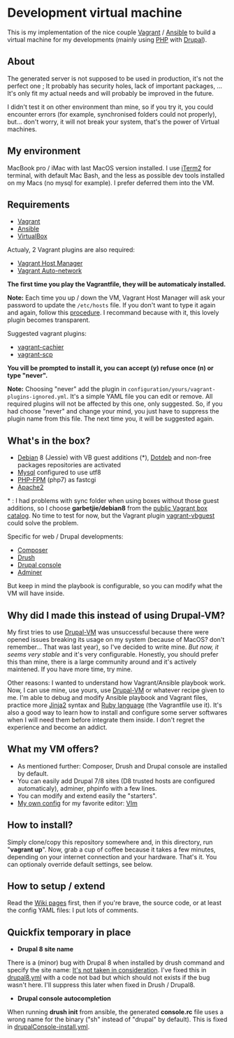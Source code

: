 # Development virtual machine

This is my implementation of the nice couple [Vagrant](http://vagrantup.com) / [Ansible](https://www.ansible.com) to build a virtual machine for my developments (mainly
using [PHP](http://php.net) with [Drupal](http://drupal.org)).

## About
The generated server is not supposed to be used in production, it's not the perfect one ; It probably has security holes, lack of important packages, ... It's only fit my
actual needs and will probably be improved in the future.

I didn't test it on other environment than mine, so if you try it, you could encounter errors (for example, synchronised folders could not properly), but... don't worry, it will not break your system, that's the power of Virtual machines.

## My environment
MacBook pro / iMac with last MacOS version installed. I use [iTerm2](https://www.iterm2.com) for terminal, with default Mac Bash, and the less as possible dev tools installed on my Macs (no mysql for example). I prefer deferred them into the VM.

## Requirements
* [Vagrant](http://vagrantup.com)
* [Ansible](https://www.ansible.com)
* [VirtualBox](https://www.virtualbox.org)

Actualy, 2 Vagrant plugins are also required:
* [Vagrant Host Manager](https://github.com/devopsgroup-io/vagrant-hostmanager)
* [Vagrant Auto-network](https://github.com/oscar-stack/vagrant-auto_network)

**The first time you play the Vagrantfile, they will be automaticaly installed.**

**Note:** Each time you up / down the VM, Vagrant Host Manager will ask your password to update the `/etc/hosts` file. If you don't want to type it again and again, follow this [procedure](https://github.com/devopsgroup-io/vagrant-hostmanager#passwordless-sudo). I recommand because with it, this lovely plugin becomes transparent.

Suggested vagrant plugins:
* [vagrant-cachier](https://github.com/fgrehm/vagrant-cachier)
* [vagrant-scp](https://github.com/invernizzi/vagrant-scp)

**You vill be prompted to install it, you can accept (y) refuse once (n) or type "never".**

**Note:** Choosing "never" add the plugin in `configuration/yours/vagrant-plugins-ignored.yml`. It's a simple YAML file you can edit or remove. All required plugins will not be affected by this one, only suggested. So, if you had choose "never" and change your mind, you just have to suppress the plugin name from this file. The next time you, it will be suggested again.

## What's in the box?
* [Debian](http://debian.org) 8 (Jessie) with VB guest additions (*), [Dotdeb](https://www.dotdeb.org) and non-free packages repositories are activated
* [Mysql](https://www.mysql.com) configured to use utf8
* [PHP-FPM](https://php-fpm.org) (php7) as fastcgi
* [Apache2](https://httpd.apache.org)

\* : I had problems with sync folder when using boxes without those guest additions, so I choose **garbetjie/debian8** from the [public Vagrant box catalog](https://atlas.hashicorp.com/boxes/search). No time to test for now, but the Vagrant plugin [vagrant-vbguest](https://github.com/dotless-de/vagrant-vbguest) could solve the problem.

Specific for web / Drupal developments:
* [Composer](https://getcomposer.org)
* [Drush](http://www.drush.org)
* [Drupal console](https://drupalconsole.com)
* [Adminer](https://www.adminer.org)

But keep in mind the playbook is configurable, so you can modify what the VM will have inside.

## Why did I made this instead of using Drupal-VM?
My first tries to use [Drupal-VM](https://github.com/geerlingguy/drupal-vm) was unsuccessful because there were opened issues breaking its usage on my system (because of MacOS? don't remember... That was last year), so I've decided to write mine. *But now, it seems very stable* and it's very configurable. Honestly, you should prefer this than mine, there is a large community around and it's actively maintened. If you have more time, try mine.

Other reasons: I wanted to understand how Vagrant/Ansible playbook work. Now, I can use mine, use yours, use [Drupal-VM](https://github.com/geerlingguy/drupal-vm) or whatever recipe given to me. I'm able to debug and modify Ansible playbook and Vagrant files, practice more [Jinja2](http://jinja.pocoo.org/docs/2.9/) syntax and [Ruby language](https://www.ruby-lang.org) (the Vagrantfile use it). It's also a good way to learn how to install and configure some server softwares when I will need them before integrate them inside. I don't regret the experience and become an addict.

## What my VM offers?
* As mentioned further: Composer, Drush and Drupal console are installed by default.
* You can easily add Drupal 7/8 sites (D8 trusted hosts are configured automaticaly), adminer, phpinfo with a few lines.
* You can modify and extend easily the "starters".
* [My own config](https://github.com/webastien/vim) for my favorite editor: [VIm](http://www.vim.org/)

## How to install?
Simply clone/copy this repository somewhere and, in this directory, run "**vagrant up**". Now, grab a cup of coffee because it takes a few minutes, depending on your internet connection and your hardware. That's it. You can optionaly override default settings, see below.

## How to setup / extend
Read the [Wiki pages](https://github.com/webastien/dev-vm/wiki) first, then if you're brave, the source code, or at least the config YAML files: I put lots of comments.

## Quickfix temporary in place
* **Drupal 8 site name**

There is a (minor) bug with Drupal 8 when installed by drush command and specify the site name: [It's not taken in consideration](https://github.com/drush-ops/drush/issues/2462). I've fixed this in [drupal8.yml](https://github.com/webastien/dev-vm/blob/master/configuration/default/starters/drupal8.yml) with a code not bad but which should not exists if the bug wasn't here.  I'll suppress this later when fixed in Drush / Drupal8.

* **Drupal console autocompletion**

When running **drush init** from ansible, the generated **console.rc** file uses a wrong name for the binary ("sh" instead of "drupal" by default). This is fixed in [drupalConsole-install.yml](https://github.com/webastien/dev-vm/blob/master/provisioning/roles/webastien.dev-vm/extras/drupalConsole/main.yml).

